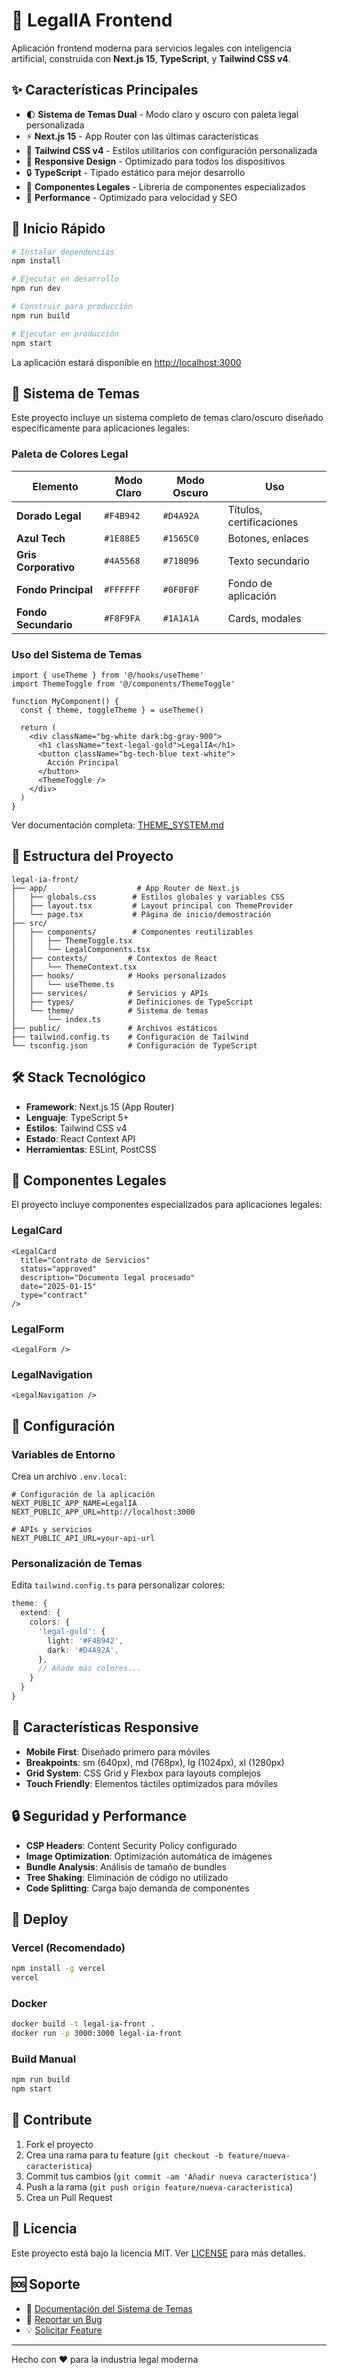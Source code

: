# 🎨 LegalIA Frontend

Aplicación frontend moderna para servicios legales con inteligencia artificial, construida con **Next.js 15**, **TypeScript**, y **Tailwind CSS v4**.

## ✨ Características Principales

- 🌓 **Sistema de Temas Dual** - Modo claro y oscuro con paleta legal personalizada
- ⚡ **Next.js 15** - App Router con las últimas características
- 🎨 **Tailwind CSS v4** - Estilos utilitarios con configuración personalizada
- 📱 **Responsive Design** - Optimizado para todos los dispositivos
- 🔒 **TypeScript** - Tipado estático para mejor desarrollo
- 🎯 **Componentes Legales** - Librería de componentes especializados
- 🚀 **Performance** - Optimizado para velocidad y SEO

## 🚀 Inicio Rápido

```bash
# Instalar dependencias
npm install

# Ejecutar en desarrollo
npm run dev

# Construir para producción
npm run build

# Ejecutar en producción
npm start
```

La aplicación estará disponible en [http://localhost:3000](http://localhost:3000)

## 🎨 Sistema de Temas

Este proyecto incluye un sistema completo de temas claro/oscuro diseñado específicamente para aplicaciones legales:

### Paleta de Colores Legal

| Elemento | Modo Claro | Modo Oscuro | Uso |
|----------|------------|-------------|-----|
| **Dorado Legal** | `#F4B942` | `#D4A92A` | Títulos, certificaciones |
| **Azul Tech** | `#1E88E5` | `#1565C0` | Botones, enlaces |
| **Gris Corporativo** | `#4A5568` | `#718096` | Texto secundario |
| **Fondo Principal** | `#FFFFFF` | `#0F0F0F` | Fondo de aplicación |
| **Fondo Secundario** | `#F8F9FA` | `#1A1A1A` | Cards, modales |

### Uso del Sistema de Temas

```tsx
import { useTheme } from '@/hooks/useTheme'
import ThemeToggle from '@/components/ThemeToggle'

function MyComponent() {
  const { theme, toggleTheme } = useTheme()
  
  return (
    <div className="bg-white dark:bg-gray-900">
      <h1 className="text-legal-gold">LegalIA</h1>
      <button className="bg-tech-blue text-white">
        Acción Principal
      </button>
      <ThemeToggle />
    </div>
  )
}
```

Ver documentación completa: [THEME_SYSTEM.md](./THEME_SYSTEM.md)

## 📁 Estructura del Proyecto

```
legal-ia-front/
├── app/                    # App Router de Next.js
│   ├── globals.css        # Estilos globales y variables CSS
│   ├── layout.tsx         # Layout principal con ThemeProvider
│   └── page.tsx           # Página de inicio/demostración
├── src/
│   ├── components/        # Componentes reutilizables
│   │   ├── ThemeToggle.tsx
│   │   └── LegalComponents.tsx
│   ├── contexts/         # Contextos de React
│   │   └── ThemeContext.tsx
│   ├── hooks/            # Hooks personalizados
│   │   └── useTheme.ts
│   ├── services/         # Servicios y APIs
│   ├── types/            # Definiciones de TypeScript
│   └── theme/            # Sistema de temas
│       └── index.ts
├── public/               # Archivos estáticos
├── tailwind.config.ts    # Configuración de Tailwind
└── tsconfig.json         # Configuración de TypeScript
```

## 🛠️ Stack Tecnológico

- **Framework**: Next.js 15 (App Router)
- **Lenguaje**: TypeScript 5+
- **Estilos**: Tailwind CSS v4
- **Estado**: React Context API
- **Herramientas**: ESLint, PostCSS

## 🎯 Componentes Legales

El proyecto incluye componentes especializados para aplicaciones legales:

### LegalCard
```tsx
<LegalCard 
  title="Contrato de Servicios"
  status="approved"
  description="Documento legal procesado"
  date="2025-01-15"
  type="contract"
/>
```

### LegalForm
```tsx
<LegalForm />
```

### LegalNavigation
```tsx
<LegalNavigation />
```

## 🔧 Configuración

### Variables de Entorno
Crea un archivo `.env.local`:

```env
# Configuración de la aplicación
NEXT_PUBLIC_APP_NAME=LegalIA
NEXT_PUBLIC_APP_URL=http://localhost:3000

# APIs y servicios
NEXT_PUBLIC_API_URL=your-api-url
```

### Personalización de Temas

Edita `tailwind.config.ts` para personalizar colores:

```ts
theme: {
  extend: {
    colors: {
      'legal-gold': {
        light: '#F4B942',
        dark: '#D4A92A',
      },
      // Añade más colores...
    }
  }
}
```

## 📱 Características Responsive

- **Mobile First**: Diseñado primero para móviles
- **Breakpoints**: sm (640px), md (768px), lg (1024px), xl (1280px)
- **Grid System**: CSS Grid y Flexbox para layouts complejos
- **Touch Friendly**: Elementos táctiles optimizados para móviles

## 🔒 Seguridad y Performance

- **CSP Headers**: Content Security Policy configurado
- **Image Optimization**: Optimización automática de imágenes
- **Bundle Analysis**: Análisis de tamaño de bundles
- **Tree Shaking**: Eliminación de código no utilizado
- **Code Splitting**: Carga bajo demanda de componentes

## 🚀 Deploy

### Vercel (Recomendado)
```bash
npm install -g vercel
vercel
```

### Docker
```bash
docker build -t legal-ia-front .
docker run -p 3000:3000 legal-ia-front
```

### Build Manual
```bash
npm run build
npm start
```

## 🤝 Contribute

1. Fork el proyecto
2. Crea una rama para tu feature (`git checkout -b feature/nueva-caracteristica`)
3. Commit tus cambios (`git commit -am 'Añadir nueva característica'`)
4. Push a la rama (`git push origin feature/nueva-caracteristica`)
5. Crea un Pull Request

## 📄 Licencia

Este proyecto está bajo la licencia MIT. Ver [LICENSE](LICENSE) para más detalles.

## 🆘 Soporte

- 📖 [Documentación del Sistema de Temas](./THEME_SYSTEM.md)
- 🐛 [Reportar un Bug](https://github.com/tu-usuario/legal-ia-front/issues)
- 💡 [Solicitar Feature](https://github.com/tu-usuario/legal-ia-front/issues)

---

Hecho con ❤️ para la industria legal moderna
